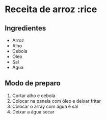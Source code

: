 # Receita de **arroz** :rice

## Ingredientes
 - Arroz
 - Alho
 - Cebola
 - Óleo
 - Sal
 - Água

## Modo de preparo
 1. Cortar alho e cebola
 2. Colocar na panela com óleo e deixar fritar
 3. Colocar o array com água e sal
 4. Deixar a água secar
